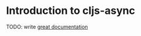 # Introduction to cljs-async

TODO: write [great documentation](http://jacobian.org/writing/what-to-write/)
